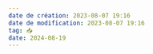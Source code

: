```yaml
---
date de création: 2023-08-07 19:16
date de modification: 2023-08-07 19:16
tag: 📥
date: 2024-08-19
---
```

